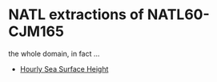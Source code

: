 # NATL extractions of NATL60-CJM165

the whole domain, in fact ...

   - [Hourly Sea Surface Height](../items/NATL60-CJM165-SSH-1h.md)

